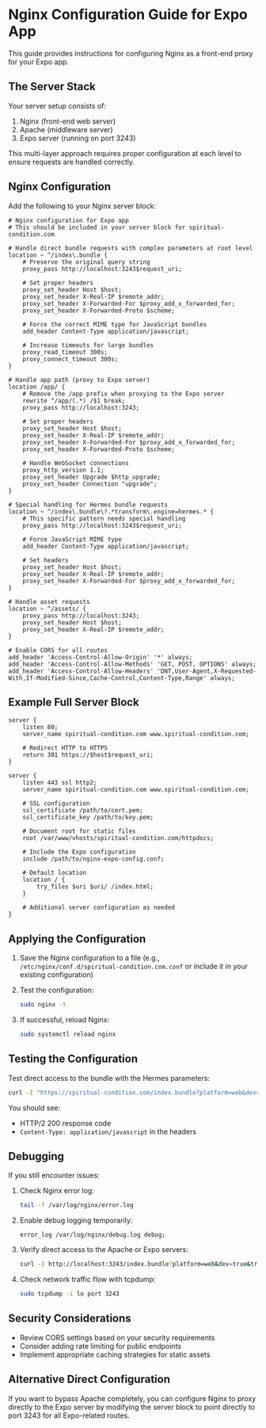 # Nginx Configuration Guide for Expo App

This guide provides instructions for configuring Nginx as a front-end proxy for your Expo app.

## The Server Stack

Your server setup consists of:
1. Nginx (front-end web server)
2. Apache (middleware server)
3. Expo server (running on port 3243)

This multi-layer approach requires proper configuration at each level to ensure requests are handled correctly.

## Nginx Configuration

Add the following to your Nginx server block:

```nginx
# Nginx configuration for Expo app
# This should be included in your server block for spiritual-condition.com

# Handle direct bundle requests with complex parameters at root level
location ~ ^/index\.bundle {
    # Preserve the original query string
    proxy_pass http://localhost:3243$request_uri;
    
    # Set proper headers
    proxy_set_header Host $host;
    proxy_set_header X-Real-IP $remote_addr;
    proxy_set_header X-Forwarded-For $proxy_add_x_forwarded_for;
    proxy_set_header X-Forwarded-Proto $scheme;
    
    # Force the correct MIME type for JavaScript bundles
    add_header Content-Type application/javascript;
    
    # Increase timeouts for large bundles
    proxy_read_timeout 300s;
    proxy_connect_timeout 300s;
}

# Handle app path (proxy to Expo server)
location /app/ {
    # Remove the /app prefix when proxying to the Expo server
    rewrite ^/app/(.*) /$1 break;
    proxy_pass http://localhost:3243;
    
    # Set proper headers
    proxy_set_header Host $host;
    proxy_set_header X-Real-IP $remote_addr;
    proxy_set_header X-Forwarded-For $proxy_add_x_forwarded_for;
    proxy_set_header X-Forwarded-Proto $scheme;
    
    # Handle WebSocket connections
    proxy_http_version 1.1;
    proxy_set_header Upgrade $http_upgrade;
    proxy_set_header Connection "upgrade";
}

# Special handling for Hermes bundle requests
location ~ ^/index\.bundle\?.*transform\.engine=hermes.* {
    # This specific pattern needs special handling
    proxy_pass http://localhost:3243$request_uri;
    
    # Force JavaScript MIME type
    add_header Content-Type application/javascript;
    
    # Set headers
    proxy_set_header Host $host;
    proxy_set_header X-Real-IP $remote_addr;
    proxy_set_header X-Forwarded-For $proxy_add_x_forwarded_for;
}

# Handle asset requests
location ~ ^/assets/ {
    proxy_pass http://localhost:3243;
    proxy_set_header Host $host;
    proxy_set_header X-Real-IP $remote_addr;
}

# Enable CORS for all routes
add_header 'Access-Control-Allow-Origin' '*' always;
add_header 'Access-Control-Allow-Methods' 'GET, POST, OPTIONS' always;
add_header 'Access-Control-Allow-Headers' 'DNT,User-Agent,X-Requested-With,If-Modified-Since,Cache-Control,Content-Type,Range' always;
```

## Example Full Server Block

```nginx
server {
    listen 80;
    server_name spiritual-condition.com www.spiritual-condition.com;
    
    # Redirect HTTP to HTTPS
    return 301 https://$host$request_uri;
}

server {
    listen 443 ssl http2;
    server_name spiritual-condition.com www.spiritual-condition.com;
    
    # SSL configuration
    ssl_certificate /path/to/cert.pem;
    ssl_certificate_key /path/to/key.pem;
    
    # Document root for static files
    root /var/www/vhosts/spiritual-condition.com/httpdocs;
    
    # Include the Expo configuration
    include /path/to/nginx-expo-config.conf;
    
    # Default location
    location / {
        try_files $uri $uri/ /index.html;
    }
    
    # Additional server configuration as needed
}
```

## Applying the Configuration

1. Save the Nginx configuration to a file (e.g., `/etc/nginx/conf.d/spiritual-condition.com.conf` or include it in your existing configuration)

2. Test the configuration:
   ```bash
   sudo nginx -t
   ```

3. If successful, reload Nginx:
   ```bash
   sudo systemctl reload nginx
   ```

## Testing the Configuration

Test direct access to the bundle with the Hermes parameters:

```bash
curl -I "https://spiritual-condition.com/index.bundle?platform=web&dev=true&transform.engine=hermes"
```

You should see:
- HTTP/2 200 response code
- `Content-Type: application/javascript` in the headers

## Debugging

If you still encounter issues:

1. Check Nginx error log:
   ```bash
   tail -f /var/log/nginx/error.log
   ```

2. Enable debug logging temporarily:
   ```nginx
   error_log /var/log/nginx/debug.log debug;
   ```

3. Verify direct access to the Apache or Expo servers:
   ```bash
   curl -I http://localhost:3243/index.bundle?platform=web&dev=true&transform.engine=hermes
   ```

4. Check network traffic flow with tcpdump:
   ```bash
   sudo tcpdump -i lo port 3243
   ```

## Security Considerations

- Review CORS settings based on your security requirements
- Consider adding rate limiting for public endpoints
- Implement appropriate caching strategies for static assets

## Alternative Direct Configuration

If you want to bypass Apache completely, you can configure Nginx to proxy directly to the Expo server by modifying the server block to point directly to port 3243 for all Expo-related routes.